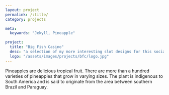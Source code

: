 ```yaml
---
layout: project
permalink: /:title/
category: projects

meta:
  keywords: "Jekyll, Pineapple"

project:
  title: "Big Fish Casino"
  desc: "a selection of my more interesting slot designs for this social casino game"
  logo: "/assets/images/projects/bfc/logo.jpg"
---
```

<p>Pineapples are delicious tropical fruit. There are more than a hundred varieties of pineapples that grow in varying sizes. The plant is indigenous to South America and is said to originate from the area between southern Brazil and Paraguay.</p>